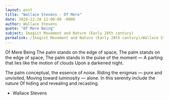```yaml
---
layout: post
title: "Wallace Stevens - Of Mere"
date: 2024-12-28 12:00:00 -0000
author: Wallace Stevens
quote: "Of Mere Being"
subject: Imagist Movement and Nature (Early 20th century)
permalink: /Imagist Movement and Nature (Early 20th century)/Wallace Stevens/Wallace Stevens - Of Mere
---
```


Of Mere Being
The palm stands on the edge of space,
The palm stands on the edge of space,
The palm stands in the pulse of the moment —
A parting that lies like the motion of clouds 
Upon a darkened night.

The palm conceptual, the essence of noise.
Riding the enigmas — pure and unvisited,
Moving toward luminosity — alone.
In this serenity include the nature
Of hiding and revealing and recasting.

- Wallace Stevens
